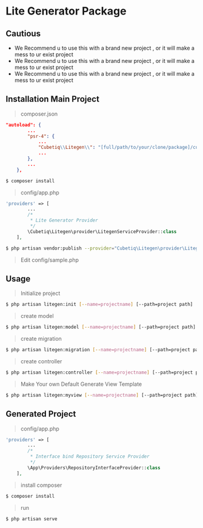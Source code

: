 # Lite Generator Package

## Cautious
- We Recommend u to use this with a brand new project , or it will make a mess to ur exist project
- We Recommend u to use this with a brand new project , or it will make a mess to ur exist project
- We Recommend u to use this with a brand new project , or it will make a mess to ur exist project
## Installation Main Project

> composer.json

``` json
"autoload": {
        ...
        "psr-4": {
            ...
            "Cubetiq\\Litegen\\": "[full/path/to/your/clone/package]/cubetiq/litegen/src",
            ...
        },
        ...
    },
```

``` sh
$ composer install
```

> config/app.php

``` php
'providers' => [
        ...
        /*
         * Lite Generator Provider
         */
        \Cubetiq\Litegen\provider\LitegenServiceProvider::class
    ],
```

``` sh
$ php artisan vendor:publish --provider="Cubetiq\Litegen\provider\LitegenServiceProvider"
```

> Edit config/sample.php

## Usage

> Initialize project

``` sh
$ php artisan litegen:init [--name=projectname] [--path=project path]
```



> create model

``` sh
$ php artisan litegen:model [--name=projectname] [--path=project path]
```

> create migration

``` sh
$ php artisan litegen:migration [--name=projectname] [--path=project path]
```


> create controller

``` sh
$ php artisan litegen:controller [--name=projectname] [--path=project path] [-R : with route] [-I : with view] 
```
> Make Your own Default Generate View Template

``` sh
$ php artisan litegen:myview [--name=projectname] [--path=project path]
```




## Generated Project


> config/app.php

``` php
'providers' => [
        ...
        /*
         * Interface bind Repository Service Provider
         */
        \App\Providers\RepositoryInterfaceProvider::class
    ],
```


> install composer

``` sh
$ composer install
```

> run 
``` sh
$ php artisan serve
```

